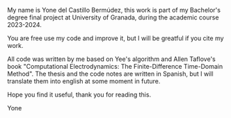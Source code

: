 My name is Yone del Castillo Bermúdez, 
this work is part of my Bachelor's degree final project at University of Granada, during the academic course 2023-2024.

You are free use my code and improve it, but I will be greatful if you cite my work.

All code was written by me based on Yee's algorithm and Allen Taflove's book "Computational Electrodynamics: The Finite-Difference Time-Domain Method". 
The thesis and the code notes are written in Spanish, but I will translate them into english at some moment in future.

Hope you find it useful, thank you for reading this.

Yone
